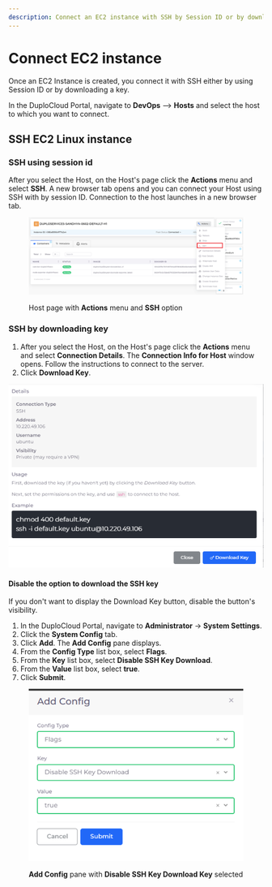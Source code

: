 ```yaml
---
description: Connect an EC2 instance with SSH by Session ID or by downloading a key
---
```


# Connect EC2 instance

Once an EC2 Instance is created, you connect it with SSH either by using Session ID or by downloading a key.

In the DuploCloud Portal, navigate to **DevOps** --> **Hosts** and select the host to which you want to connect.

## SSH EC2 Linux instance

### SSH using session id

After you select the Host, on the Host's page click the **Actions** menu and select **SSH**. A new browser tab opens and you can connect your Host using SSH with by session ID. Connection to the host launches in a new browser tab.

<figure><img src="../../../.gitbook/assets/SSH1.png" alt=""><figcaption><p>Host page with <strong>Actions</strong> menu and <strong>SSH</strong> option</p></figcaption></figure>

### &#x20;SSH by downloading key

1. After you select the Host, on the Host's page click the **Actions** menu and select **Connection Details**. The **Connection Info for Host** window opens. Follow the instructions to connect to the server.
2. Click **Download Key**.



![Connection Info for Host window with Download Key button](<../../../.gitbook/assets/image (1) (1).png>)



#### Disable the option to download the SSH key

If you don't want to display the Download Key button, disable the button's visibility.

1. In the DuploCloud Portal, navigate to **Administrator** -> **System Settings**.
2. Click the **System Config** tab.
3. Click **Add**. The **Add Config** pane displays.
4. From the **Config Type** list box, select **Flags**.
5. From the **Key** list box, select **Disable SSH Key Download**.
6. From the **Value** list box, select **true**.
7. Click **Submit**.

<figure><img src="../../../.gitbook/assets/image (2) (6).png" alt=""><figcaption><p><strong>Add Config</strong> pane with <strong>Disable SSH Key Download Key</strong> selected</p></figcaption></figure>
